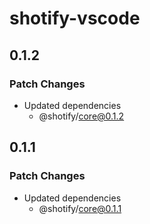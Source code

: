 # shotify-vscode

## 0.1.2

### Patch Changes

- Updated dependencies
  - @shotify/core@0.1.2

## 0.1.1

### Patch Changes

- Updated dependencies
  - @shotify/core@0.1.1
